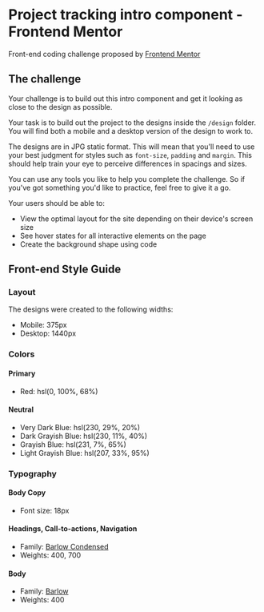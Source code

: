 # Project tracking intro component - Frontend Mentor

Front-end coding challenge proposed by [Frontend Mentor](https://www.frontendmentor.io)

## The challenge

Your challenge is to build out this intro component and get it looking as close to the design as possible.

Your task is to build out the project to the designs inside the `/design` folder. You will find both a mobile and a desktop version of the design to work to.

The designs are in JPG static format. This will mean that you'll need to use your best judgment for styles such as `font-size`, `padding` and `margin`. This should help train your eye to perceive differences in spacings and sizes.

You can use any tools you like to help you complete the challenge. So if you've got something you'd like to practice, feel free to give it a go.

Your users should be able to:

- View the optimal layout for the site depending on their device's screen size
- See hover states for all interactive elements on the page
- Create the background shape using code

## Front-end Style Guide

### Layout

The designs were created to the following widths:

- Mobile: 375px
- Desktop: 1440px

### Colors

#### Primary

- Red: hsl(0, 100%, 68%)

#### Neutral

- Very Dark Blue: hsl(230, 29%, 20%)
- Dark Grayish Blue: hsl(230, 11%, 40%)
- Grayish Blue: hsl(231, 7%, 65%)
- Light Grayish Blue: hsl(207, 33%, 95%)

### Typography

#### Body Copy

- Font size: 18px

#### Headings, Call-to-actions, Navigation

- Family: [Barlow Condensed](https://fonts.google.com/specimen/Barlow+Condensed)
- Weights: 400, 700

#### Body

- Family: [Barlow](https://fonts.google.com/specimen/Barlow)
- Weights: 400
